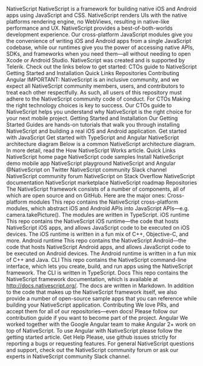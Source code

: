 NativeScript NativeScript is a framework for building native iOS and Android apps using JavaScript and CSS. NativeScript renders UIs with the native platforms rendering engine, no WebViews, resulting in native-like performance and UX. NativeScript provides a best-of-both-worlds development experience. Our cross-platform JavaScript modules give you the convenience of writing iOS and Android apps from a single JavaScript codebase, while our runtimes give you the power of accessing native APIs, SDKs, and frameworks when you need them—all without needing to open Xcode or Android Studio. NativeScript was created and is supported by Telerik. Check out the links below to get started: CTOs guide to NativeScript Getting Started and Installation Quick Links Repositories Contributing Angular IMPORTANT: NativeScript is an inclusive community, and we expect all NativeScript community members, users, and contributors to treat each other respectfully. As such, all users of this repository must adhere to the NativeScript community code of conduct. For CTOs Making the right technology choices is key to success. Our CTOs guide to NativeScript helps you understand why NativeScript is the right choice for your next mobile project. Getting Started and Installation Our Getting Started Guides are hands-on tutorials that walk you through installing NativeScript and building a real iOS and Android application. Get started with JavaScript Get started with TypeScript and Angular NativeScript architecture diagram Below is a common NativeScript architecture diagram. In more detail, read the How NativeScript Works article. Quick Links NativeScript home page NativeScript code samples Install NativeScript demo mobile app NativeScript playground NativeScript and Angular @NativeScript on Twitter NativeScript community Slack channel NativeScript community forum NativeScript on Stack Overflow NativeScript documentation NativeScript marketplace NativeScript roadmap Repositories The NativeScript framework consists of a number of components, all of which are open source and on GitHub. Here are the major ones: Cross-platform modules This repo contains the NativeScript cross-platform modules, which abstract iOS and Android APIs into JavaScript APIs—e.g. camera.takePicture(). The modules are written in TypeScript. iOS runtime This repo contains the NativeScript iOS runtime—the code that hosts NativeScript iOS apps, and allows JavaScript code to be executed on iOS devices. The iOS runtime is written in a fun mix of C++, Objective-C, and more. Android runtime This repo contains the NativeScript Android—the code that hosts NativeScript Android apps, and allows JavaScript code to be executed on Android devices. The Android runtime is written in a fun mix of C++ and Java. CLI This repo contains the NativeScript command-line interface, which lets you create, build, and run apps using the NativeScript framework. The CLI is written in TypeScript. Docs This repo contains the NativeScript framework documentation, which is available at http://docs.nativescript.org/. The docs are written in Markdown. In addition to the code that makes up the NativeScript framework itself, we also provide a number of open-source sample apps that you can reference while building your NativeScript application. Contributing We love PRs, and accept them for all of our repositories—even docs! Please follow our contribution guide if you want to become part of the project. Angular We worked together with the Google Angular team to make Angular 2+ work on top of NativeScript. To use Angular with NativeScript please follow the getting started article. Get Help Please, use github issues strictly for reporting a bugs or requesting features. For general NativeScript questions and support, check out the NativeScript community forum or ask our experts in NativeScript community Slack channel.